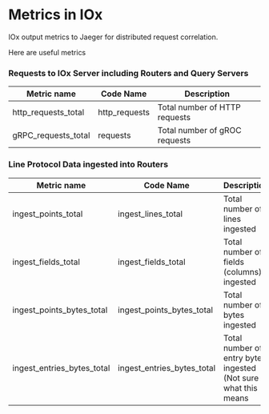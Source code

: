 # Metrics in IOx

IOx output metrics to Jaeger for distributed request correlation.

Here are useful metrics

### Requests to IOx Server including Routers and Query Servers
| Metric name |  Code Name | Description |
| --- | --- | --- | 
| http_requests_total | http_requests | Total number of HTTP requests |
| gRPC_requests_total | requests | Total number of gROC requests |


### Line Protocol Data ingested into Routers

| Metric name |  Code Name | Description |
| --- | --- | --- | 
| ingest_points_total | ingest_lines_total | Total number of lines ingested |
| ingest_fields_total | ingest_fields_total | Total number of fields (columns) ingested |
| ingest_points_bytes_total | ingest_points_bytes_total | Total number of bytes ingested |
| ingest_entries_bytes_total |  ingest_entries_bytes_total | Total number of entry bytes ingested (Not sure what this means |